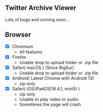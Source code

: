 Twitter Archive Viewer
---

Lots of bugs and coming soon...

## Browser

- [x] Chromium
  - All features
- [x] Firefox
  - Unable drop to upload folder or .zip file
- [x] Safari( macOS ) (Since BigSur)
  - Unable drop to upload folder or .zip file
- [x] Android( Latest Chrome with Android 13)
  - zip only
- [x] Safari( iOS/iPadOS(16.4.1, mini5) )
  - zip only
  - Unable to play video or audio
  - Sometimes the page will crash